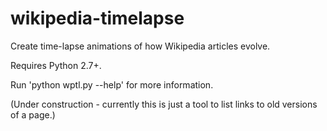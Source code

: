 wikipedia-timelapse
===================

Create time-lapse animations of how Wikipedia articles evolve.

Requires Python 2.7+.

Run 'python wptl.py --help' for more information.

(Under construction - currently this is just a tool to list links to old versions of a page.)